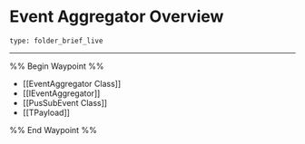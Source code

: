 # Event Aggregator Overview
 
```ccard
type: folder_brief_live
```
 
---

%% Begin Waypoint %%
- [[EventAggregator Class]]
- [[IEventAggregator]]
- [[PusSubEvent Class]]
- [[TPayload]]

%% End Waypoint %%